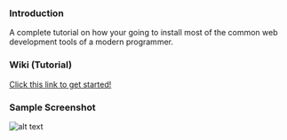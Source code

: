 ### Introduction

A complete tutorial on how your going to install most of the common web development tools of a modern programmer.


### Wiki (Tutorial)

[Click this link to get started!](https://github.com/pokoot/tools/wiki)


### Sample Screenshot

![alt text](https://raw.github.com/pokoot/vim/master/screenshot.png "Vim Editor")


